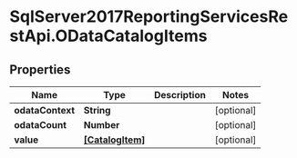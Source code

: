 # SqlServer2017ReportingServicesRestApi.ODataCatalogItems

## Properties
Name | Type | Description | Notes
------------ | ------------- | ------------- | -------------
**odataContext** | **String** |  | [optional] 
**odataCount** | **Number** |  | [optional] 
**value** | [**[CatalogItem]**](CatalogItem.md) |  | [optional] 


